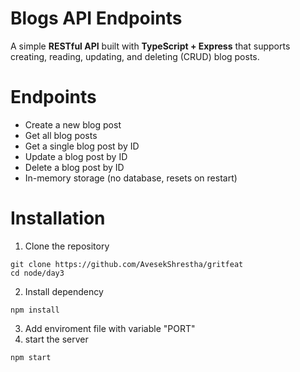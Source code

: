 # Blogs API Endpoints

A simple **RESTful API** built with **TypeScript + Express** that supports creating, reading, updating, and deleting (CRUD) blog posts.  

# Endpoints

- Create a new blog post 
- Get all blog posts
- Get a single blog post by ID
- Update a blog post by ID
- Delete a blog post by ID
- In-memory storage (no database, resets on restart)

# Installation 

1. Clone the repository

```
git clone https://github.com/AvesekShrestha/gritfeat
cd node/day3
```

2. Install dependency 

```
npm install
```

3. Add enviroment file with variable "PORT"
4. start the server

```
npm start
```

